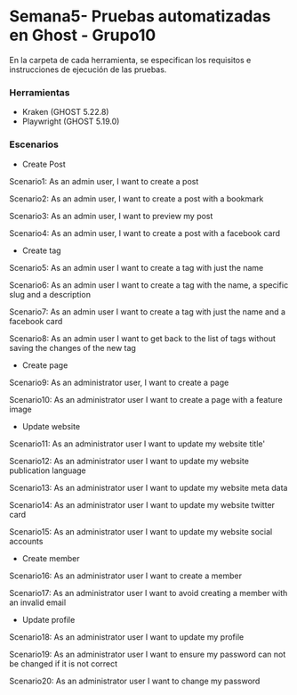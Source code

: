 # Semana5- Pruebas automatizadas en Ghost - Grupo10
En la carpeta de cada herramienta, se especifican los requisitos e instrucciones de ejecución de las pruebas.

### Herramientas
- Kraken (GHOST 5.22.8)
- Playwright (GHOST 5.19.0)

### Escenarios
- Create Post

Scenario1: As an admin user, I want to create a post

Scenario2: As an admin user, I want to create a post with a bookmark

Scenario3: As an admin user, I want to preview my post

Scenario4: As an admin user, I want to create a post with a facebook card


- Create tag

Scenario5: As an admin user I want to create a tag with just the name

Scenario6: As an admin user I want to create a tag with the name, a specific slug and a description

Scenario7: As an admin user I want to create a tag with just the name and a facebook card

Scenario8: As an admin user I want to get back to the list of tags without saving the changes of the new tag


- Create page

Scenario9: As an administrator user, I want to create a page

Scenario10: As an administrator user I want to create a page with a feature image


- Update website

Scenario11: As an administrator user I want to update my website title'

Scenario12: As an administrator user I want to update my website publication language

Scenario13: As an administrator user I want to update my website meta data

Scenario14: As an administrator user I want to update my website twitter card

Scenario15: As an administrator user I want to update my website social accounts


- Create member

Scenario16: As an administrator user I want to create a member

Scenario17: As an administrator user I want to avoid creating a member with an invalid email


- Update profile

Scenario18: As an administrator user I want to update my profile

Scenario19: As an administrator user I want to ensure my password can not be changed if it is not correct

Scenario20: As an administrator user I want to change my password
